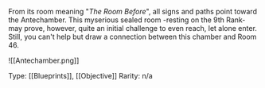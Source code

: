 From its room meaning "*The Room Before*", all signs and paths point toward the Antechamber. This myserious sealed room -resting on the 9th Rank- may prove, however, quite an initial challenge to even reach, let alone enter. Still, you can't help but draw a connection between this chamber and Room 46.

![[Antechamber.png]]

Type: [[Blueprints]], [[Objective]]
Rarity: n/a